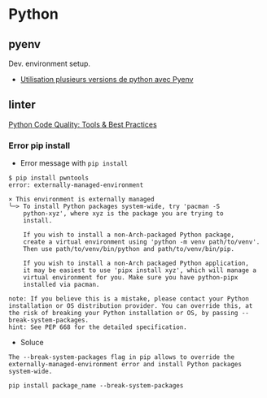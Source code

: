 # Python

## pyenv 

Dev. environment setup.

- [Utilisation plusieurs versions de python avec Pyenv](https://blog.stephane-robert.info/post/python-pyenv-pipenv/)

## linter

[Python Code Quality: Tools & Best Practices](https://realpython.com/python-code-quality/)

### Error pip install

- Error message with `pip install`

```
$ pip install pwntools
error: externally-managed-environment

× This environment is externally managed
╰─> To install Python packages system-wide, try 'pacman -S
    python-xyz', where xyz is the package you are trying to
    install.
    
    If you wish to install a non-Arch-packaged Python package,
    create a virtual environment using 'python -m venv path/to/venv'.
    Then use path/to/venv/bin/python and path/to/venv/bin/pip.
    
    If you wish to install a non-Arch packaged Python application,
    it may be easiest to use 'pipx install xyz', which will manage a
    virtual environment for you. Make sure you have python-pipx
    installed via pacman.

note: If you believe this is a mistake, please contact your Python installation or OS distribution provider. You can override this, at the risk of breaking your Python installation or OS, by passing --break-system-packages.
hint: See PEP 668 for the detailed specification.

```

- Soluce

```
The --break-system-packages flag in pip allows to override the externally-managed-environment error and install Python packages system-wide.

pip install package_name --break-system-packages

```